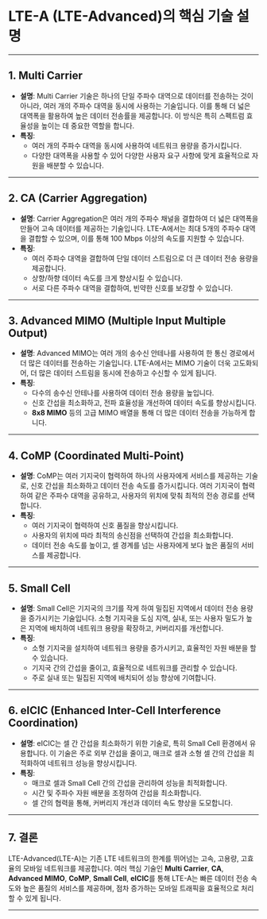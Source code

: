 # LTE-A (LTE-Advanced)의 핵심 기술 설명

---

## 1. **Multi Carrier**
   - **설명**: Multi Carrier 기술은 하나의 단일 주파수 대역으로 데이터를 전송하는 것이 아니라, 여러 개의 주파수 대역을 동시에 사용하는 기술입니다. 이를 통해 더 넓은 대역폭을 활용하여 높은 데이터 전송률을 제공합니다. 이 방식은 특히 스펙트럼 효율성을 높이는 데 중요한 역할을 합니다.
   - **특징**:
     - 여러 개의 주파수 대역을 동시에 사용하여 네트워크 용량을 증가시킵니다.
     - 다양한 대역폭을 사용할 수 있어 다양한 사용자 요구 사항에 맞게 효율적으로 자원을 배분할 수 있습니다.

---

## 2. **CA (Carrier Aggregation)**
   - **설명**: Carrier Aggregation은 여러 개의 주파수 채널을 결합하여 더 넓은 대역폭을 만들어 고속 데이터를 제공하는 기술입니다. LTE-A에서는 최대 5개의 주파수 대역을 결합할 수 있으며, 이를 통해 100 Mbps 이상의 속도를 지원할 수 있습니다.
   - **특징**:
     - 여러 주파수 대역을 결합하여 단일 데이터 스트림으로 더 큰 데이터 전송 용량을 제공합니다.
     - 상향/하향 데이터 속도를 크게 향상시킬 수 있습니다.
     - 서로 다른 주파수 대역을 결합하여, 빈약한 신호를 보강할 수 있습니다.

---

## 3. **Advanced MIMO (Multiple Input Multiple Output)**
   - **설명**: Advanced MIMO는 여러 개의 송수신 안테나를 사용하여 한 통신 경로에서 더 많은 데이터를 전송하는 기술입니다. LTE-A에서는 MIMO 기술이 더욱 고도화되어, 더 많은 데이터 스트림을 동시에 전송하고 수신할 수 있게 됩니다.
   - **특징**:
     - 다수의 송수신 안테나를 사용하여 데이터 전송 용량을 높입니다.
     - 신호 간섭을 최소화하고, 전파 효율성을 개선하여 데이터 속도를 향상시킵니다.
     - **8x8 MIMO** 등의 고급 MIMO 배열을 통해 더 많은 데이터 전송을 가능하게 합니다.

---

## 4. **CoMP (Coordinated Multi-Point)**
   - **설명**: CoMP는 여러 기지국이 협력하여 하나의 사용자에게 서비스를 제공하는 기술로, 신호 간섭을 최소화하고 데이터 전송 속도를 증가시킵니다. 여러 기지국이 협력하여 같은 주파수 대역을 공유하고, 사용자의 위치에 맞춰 최적의 전송 경로를 선택합니다.
   - **특징**:
     - 여러 기지국이 협력하여 신호 품질을 향상시킵니다.
     - 사용자의 위치에 따라 최적의 송신점을 선택하여 간섭을 최소화합니다.
     - 데이터 전송 속도를 높이고, 셀 경계를 넘는 사용자에게 보다 높은 품질의 서비스를 제공합니다.

---

## 5. **Small Cell**
   - **설명**: Small Cell은 기지국의 크기를 작게 하여 밀집된 지역에서 데이터 전송 용량을 증가시키는 기술입니다. 소형 기지국을 도심 지역, 실내, 또는 사용자 밀도가 높은 지역에 배치하여 네트워크 용량을 확장하고, 커버리지를 개선합니다.
   - **특징**:
     - 소형 기지국을 설치하여 네트워크 용량을 증가시키고, 효율적인 자원 배분을 할 수 있습니다.
     - 기지국 간의 간섭을 줄이고, 효율적으로 네트워크를 관리할 수 있습니다.
     - 주로 실내 또는 밀집된 지역에 배치되어 성능 향상에 기여합니다.

---

## 6. **eICIC (Enhanced Inter-Cell Interference Coordination)**
   - **설명**: eICIC는 셀 간 간섭을 최소화하기 위한 기술로, 특히 Small Cell 환경에서 유용합니다. 이 기술은 주로 외부 간섭을 줄이고, 매크로 셀과 소형 셀 간의 간섭을 최적화하여 네트워크 성능을 향상시킵니다.
   - **특징**:
     - 매크로 셀과 Small Cell 간의 간섭을 관리하여 성능을 최적화합니다.
     - 시간 및 주파수 자원 배분을 조정하여 간섭을 최소화합니다.
     - 셀 간의 협력을 통해, 커버리지 개선과 데이터 속도 향상을 도모합니다.

---

## 7. 결론

LTE-Advanced(LTE-A)는 기존 LTE 네트워크의 한계를 뛰어넘는 고속, 고용량, 고효율의 모바일 네트워크를 제공합니다. 여러 핵심 기술인 **Multi Carrier**, **CA**, **Advanced MIMO**, **CoMP**, **Small Cell**, **eICIC**를 통해 LTE-A는 빠른 데이터 전송 속도와 높은 품질의 서비스를 제공하며, 점차 증가하는 모바일 트래픽을 효율적으로 처리할 수 있게 됩니다.

---
